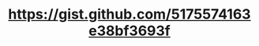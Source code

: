 ---
layout: default
title: https://gist.github.com/5175574163e38bf3693f
name: https://gist.github.com/5175574163e38bf3693f
fullname: https://gist.github.com/5175574163e38bf3693f
description: Adding a virtual host to Cloudant via the API from the Node.js library using a custom request
forks: 1
giturl: https://gist.github.com/glynnbird/5175574163e38bf3693f
---